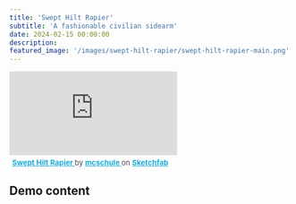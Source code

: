 ```yaml
---
title: 'Swept Hilt Rapier'
subtitle: 'A fashionable civilian sidearm'
date: 2024-02-15 00:00:00
description: 
featured_image: '/images/swept-hilt-rapier/swept-hilt-rapier-main.png'
---
```


<div class="sketchfab-embed-wrapper"> <iframe title="Swept Hilt Rapier" frameborder="0" allowfullscreen mozallowfullscreen="true" webkitallowfullscreen="true" allow="autoplay; fullscreen; xr-spatial-tracking" xr-spatial-tracking execution-while-out-of-viewport execution-while-not-rendered web-share src="https://sketchfab.com/models/f0042ddc9745491b9df40f72f1c7888d/embed"> </iframe> <p style="font-size: 13px; font-weight: normal; margin: 5px; color: #4A4A4A;"> <a href="https://sketchfab.com/3d-models/swept-hilt-rapier-f0042ddc9745491b9df40f72f1c7888d?utm_medium=embed&utm_campaign=share-popup&utm_content=f0042ddc9745491b9df40f72f1c7888d" target="_blank" rel="nofollow" style="font-weight: bold; color: #1CAAD9;"> Swept Hilt Rapier </a> by <a href="https://sketchfab.com/mcschule?utm_medium=embed&utm_campaign=share-popup&utm_content=f0042ddc9745491b9df40f72f1c7888d" target="_blank" rel="nofollow" style="font-weight: bold; color: #1CAAD9;"> mcschule </a> on <a href="https://sketchfab.com?utm_medium=embed&utm_campaign=share-popup&utm_content=f0042ddc9745491b9df40f72f1c7888d" target="_blank" rel="nofollow" style="font-weight: bold; color: #1CAAD9;">Sketchfab</a></p></div>

## Demo content

